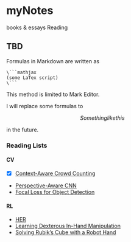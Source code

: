 # myNotes
books & essays Reading

## TBD

Formulas in Markdown are written as 

```
\```mathjax 
(some LaTex script) 
\```
```

This method is limited to Mark Editor.

I will replace some formulas to 

$$ Something like this $$

in the future.

### Reading Lists

#### CV

- [x] [Context-Aware Crowd Counting]()
- [Perspective-Aware CNN]()
- [Focal Loss for Object Detection]()

#### RL
- [HER](https://arxiv.org/pdf/1707.01495)
- [Learning Dexterous In-Hand Manipulation](https://arxiv.org/abs/1808.00177v5)
- [Solving Rubik’s Cube with a Robot Hand](https://arxiv.org/abs/1910.07113)